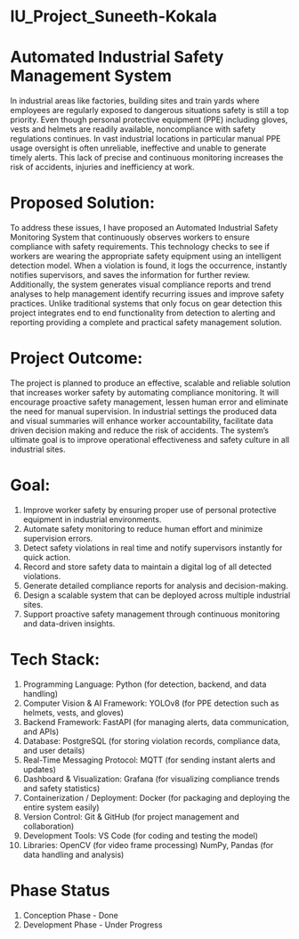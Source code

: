 # IU_Project_Suneeth-Kokala

# Automated Industrial Safety Management System
In industrial areas like factories, building sites and train yards where employees are regularly exposed to dangerous situations safety is still a top priority. Even though personal protective equipment (PPE) including gloves, vests and helmets are readily available, noncompliance with safety regulations continues. In vast industrial locations in particular manual PPE usage oversight is often unreliable, ineffective and unable to generate timely alerts. This lack of precise and continuous monitoring increases the risk of accidents, injuries and inefficiency at work.
# Proposed Solution:
To address these issues, I have proposed an Automated Industrial Safety Monitoring System that continuously observes workers to ensure compliance with safety requirements. This technology checks to see if workers are wearing the appropriate safety equipment using an intelligent detection model. When a violation is found, it logs the occurrence, instantly notifies supervisors, and saves the information for further review.  Additionally, the system generates visual compliance reports and trend analyses to help management identify recurring issues and improve safety practices. Unlike traditional systems that only focus on gear detection this project integrates end to end functionality from detection to alerting and reporting providing a complete and practical safety management solution.
# Project Outcome:
The project is planned to produce an effective, scalable and reliable solution that increases worker safety by automating compliance monitoring. It will encourage proactive safety management, lessen human error and eliminate the need for manual supervision.  In industrial settings the produced data and visual summaries will enhance worker accountability, facilitate data driven decision making  and reduce the risk of accidents. The system’s ultimate goal is to improve operational effectiveness and safety culture in all industrial sites.

# Goal:
1. Improve worker safety by ensuring proper use of personal protective equipment in industrial environments.
2. Automate safety monitoring to reduce human effort and minimize supervision errors.
3. Detect safety violations in real time and notify supervisors instantly for quick action.
4. Record and store safety data to maintain a digital log of all detected violations.
5. Generate detailed compliance reports for analysis and decision-making.
6. Design a scalable system that can be deployed across multiple industrial sites.
7. Support proactive safety management through continuous monitoring and data-driven insights.

# Tech Stack:
1. Programming Language:
Python (for detection, backend, and data handling)
2. Computer Vision & AI Framework:
YOLOv8 (for PPE detection such as helmets, vests, and gloves)
3. Backend Framework:
FastAPI (for managing alerts, data communication, and APIs)
4. Database:
PostgreSQL (for storing violation records, compliance data, and user details)
5. Real-Time Messaging Protocol:
MQTT (for sending instant alerts and updates)
6. Dashboard & Visualization:
Grafana (for visualizing compliance trends and safety statistics)
7. Containerization / Deployment:
Docker (for packaging and deploying the entire system easily)
8. Version Control:
Git & GitHub (for project management and collaboration)
9. Development Tools:
VS Code (for coding and testing the model)
10. Libraries:
OpenCV (for video frame processing)
NumPy, Pandas (for data handling and analysis)

# Phase Status
1. Conception Phase - Done
2. Development Phase - Under Progress

